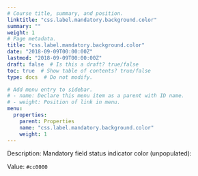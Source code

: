 ```yaml
---
# Course title, summary, and position.
linktitle: "css.label.mandatory.background.color"
summary: ""
weight: 1
# Page metadata.
title: "css.label.mandatory.background.color"
date: "2018-09-09T00:00:00Z"
lastmod: "2018-09-09T00:00:00Z"
draft: false  # Is this a draft? true/false
toc: true  # Show table of contents? true/false
type: docs  # Do not modify.

# Add menu entry to sidebar.
# - name: Declare this menu item as a parent with ID name.
# - weight: Position of link in menu.
menu:
  properties:
    parent: Properties
    name: "css.label.mandatory.background.color"
    weight: 1
---
```


Description: Mandatory field status indicator color (unpopulated):


Value: `#cc0000`